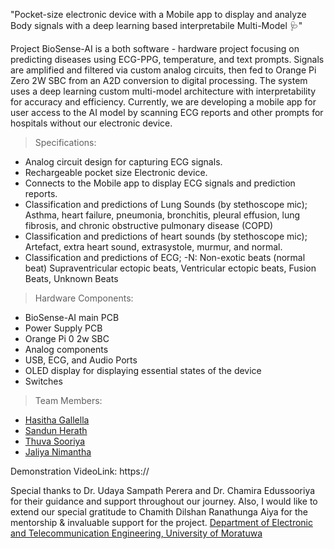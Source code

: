 "Pocket-size electronic device with a Mobile app to display and analyze Body signals with a deep learning based interpretabile Multi-Model 🩺" 

Project BioSense-AI is a both software - hardware project focusing on predicting diseases using ECG-PPG, temperature, and text prompts. Signals are amplified and filtered via custom analog circuits, then fed to Orange Pi Zero 2W SBC from an A2D conversion to digital processing. The system uses a deep learning custom multi-model architecture with interpretability for accuracy and efficiency. Currently, we are developing a mobile app for user access to the AI model by scanning ECG reports and other prompts for hospitals without our electronic device.

> Specifications:
- Analog circuit design for capturing ECG signals.
- Rechargeable pocket size Electronic device.
- Connects to the Mobile app to display ECG signals and prediction reports.
- Classification and predictions of Lung Sounds (by stethoscope mic);
Asthma, heart failure, pneumonia, bronchitis, pleural effusion, lung
fibrosis, and chronic obstructive pulmonary disease (COPD)
- Classification and predictions of heart sounds (by stethoscope mic);
Artefact, extra heart sound, extrasystole, murmur, and normal.
- Classification and predictions of ECG; -N: Non-exotic beats (normal
beat)
Supraventricular ectopic beats, Ventricular ectopic beats, Fusion Beats,
Unknown Beats


> Hardware Components: 
- BioSense-AI main PCB
- Power Supply PCB
- Orange Pi 0 2w SBC
- Analog components 
- USB, ECG, and Audio Ports
- OLED display for displaying essential states of the device
- Switches

> Team Members:
- [Hasitha Gallella](https://github.com/HasithaGallella)
- [Sandun Herath](https://github.com/sandun21)
- [Thuva Sooriya](https://github.com/thuvasooriya)
- [Jaliya Nimantha](https://github.com/jaliyanimanthako)

Demonstration VideoLink: https://

Special thanks to Dr. Udaya Sampath Perera and Dr. Chamira Edussooriya for their guidance and support throughout our journey.
Also, I would like to extend our special gratitude to Chamith Dilshan Ranathunga Aiya for the mentorship & invaluable support for the project. 
[Department of Electronic and Telecommunication Engineering, University of Moratuwa](https://ent.uom.lk/) 
